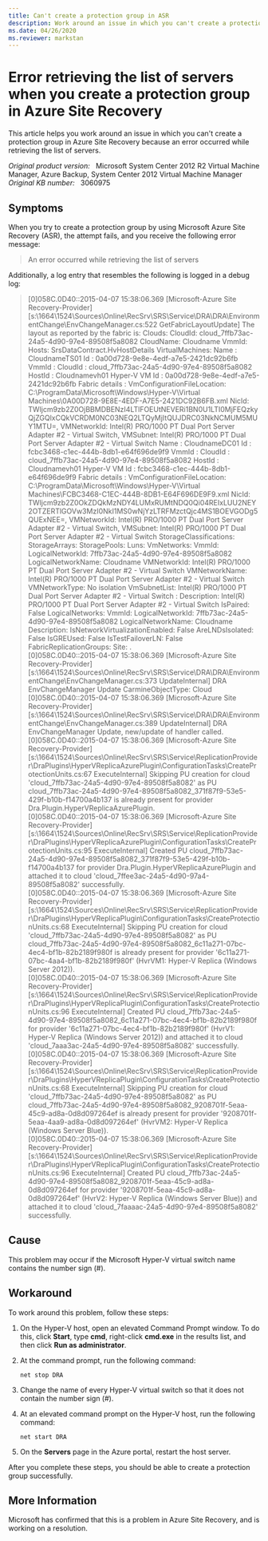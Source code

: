 ```yaml
---
title: Can't create a protection group in ASR
description: Work around an issue in which you can't create a protection group in Azure Site Recovery because an error occurred while retrieving the list of servers.
ms.date: 04/26/2020
ms.reviewer: markstan
---
```

# Error retrieving the list of servers when you create a protection group in Azure Site Recovery

This article helps you work around an issue in which you can't create a protection group in Azure Site Recovery because an error occurred while retrieving the list of servers.

_Original product version:_ &nbsp; Microsoft System Center 2012 R2 Virtual Machine Manager, Azure Backup, System Center 2012 Virtual Machine Manager  
_Original KB number:_ &nbsp; 3060975

## Symptoms

When you try to create a protection group by using Microsoft Azure Site Recovery (ASR), the attempt fails, and you receive the following error message:

> An error occurred while retrieving the list of servers

Additionally, a log entry that resembles the following is logged in a debug log:

> [0]058C.0D40::‎2015‎-‎04‎-‎07 15:38:06.369 [Microsoft-Azure Site Recovery-Provider][s:\1664\1524\Sources\Online\RecSrv\SRS\Service\DRA\DRA\EnvironmentChange\EnvChangeManager.cs:522 GetFabricLayoutUpdate] The layout as reported by the fabric is: Clouds:  CloudId: cloud_7ffb73ac-24a5-4d90-97e4-89508f5a8082  CloudName: Cloudname  VmmId:     Hosts:  SrsDataContract.HvHostDetails  VirtualMachines:  Name             : CloudnameTS01  Id               : 0a00d728-9e8e-4edf-a7e5-2421dc92b6fb  VmmId            :   CloudId          : cloud_7ffb73ac-24a5-4d90-97e4-89508f5a8082  HostId           : Cloudnamevh01  Hyper-V VM Id    : 0a00d728-9e8e-4edf-a7e5-2421dc92b6fb  Fabric details   :   VmConfigurationFileLocation: C:\ProgramData\Microsoft\Windows\Hyper-V\Virtual Machines\0A00D728-9E8E-4EDF-A7E5-2421DC92B6FB.xml   NicId: TWljcm9zb2Z0OjBBMDBENzI4LTlFOEUtNEVERi1BN0U1LTI0MjFEQzkyQjZGQlxCQkVCRDM0NC03NEQ2LTQyMjItQUJDRC03NkNCMUM5MUY1MTU=, VMNetworkId: Intel(R) PRO/1000 PT Dual Port Server Adapter #2 - Virtual Switch, VMSubnet: Intel(R) PRO/1000 PT Dual Port Server Adapter #2 - Virtual Switch    Name             : CloudnameDC01  Id               : fcbc3468-c1ec-444b-8db1-e64f696de9f9  VmmId            :   CloudId          : cloud_7ffb73ac-24a5-4d90-97e4-89508f5a8082  HostId           : Cloudnamevh01  Hyper-V VM Id    : fcbc3468-c1ec-444b-8db1-e64f696de9f9  Fabric details   :   VmConfigurationFileLocation: C:\ProgramData\Microsoft\Windows\Hyper-V\Virtual Machines\FCBC3468-C1EC-444B-8DB1-E64F696DE9F9.xml   NicId: TWljcm9zb2Z0OkZDQkMzNDY4LUMxRUMtNDQ0Qi04REIxLUU2NEY2OTZERTlGOVw3MzI0NkI1MS0wNjYzLTRFMzctQjc4MS1BOEVGODg5QUExNEE=, VMNetworkId: Intel(R) PRO/1000 PT Dual Port Server Adapter #2 - Virtual Switch, VMSubnet: Intel(R) PRO/1000 PT Dual Port Server Adapter #2 - Virtual Switch    StorageClassifications:  StorageArrays:  StoragePools:  Luns:  VmNetworks:  VmmId:   LogicalNetworkId: 7ffb73ac-24a5-4d90-97e4-89508f5a8082  LogicalNetworkName: Cloudname  VMNetworkId: Intel(R) PRO/1000 PT Dual Port Server Adapter #2 - Virtual Switch  VMNetworkName: Intel(R) PRO/1000 PT Dual Port Server Adapter #2 - Virtual Switch  VMNetworkType: No isolation  VmSubnetList:    Intel(R) PRO/1000 PT Dual Port Server Adapter #2 - Virtual Switch :   Description: Intel(R) PRO/1000 PT Dual Port Server Adapter #2 - Virtual Switch  IsPaired: False    LogicalNetworks:  VmmId:   LogicalNetworkId: 7ffb73ac-24a5-4d90-97e4-89508f5a8082  LogicalNetworkName: Cloudname  Description:   IsNetworkVirtualizationEnabled: False  AreLNDsIsolated: False  IsGREUsed: False  IsTestFailoverLN: False    FabricReplicationGroups:  Site:  .  
> [0]058C.0D40::‎2015‎-‎04‎-‎07 15:38:06.369 [Microsoft-Azure Site Recovery-Provider][s:\1664\1524\Sources\Online\RecSrv\SRS\Service\DRA\DRA\EnvironmentChange\EnvChangeManager.cs:373 UpdateInternal] DRA EnvChangeManager Update CarmineObjectType: Cloud  
> [0]058C.0D40::‎2015‎-‎04‎-‎07 15:38:06.369 [Microsoft-Azure Site Recovery-Provider][s:\1664\1524\Sources\Online\RecSrv\SRS\Service\DRA\DRA\EnvironmentChange\EnvChangeManager.cs:389 UpdateInternal] DRA EnvChangeManager Update, new/update of handler called.  
> [0]058C.0D40::‎2015‎-‎04‎-‎07 15:38:06.369 [Microsoft-Azure Site Recovery-Provider][s:\1664\1524\Sources\Online\RecSrv\SRS\Service\ReplicationProvider\DraPlugins\HyperVReplicaAzurePlugin\ConfigurationTasks\CreateProtectionUnits.cs:67 ExecuteInternal] Skipping PU creation for cloud 'cloud_7ffb73ac-24a5-4d90-97e4-89508f5a8082' as PU cloud_7ffb73ac-24a5-4d90-97e4-89508f5a8082_371f87f9-53e5-429f-b10b-f14700a4b137 is already present for provider Dra.Plugin.HyperVReplicaAzurePlugin.  
> [0]058C.0D40::‎2015‎-‎04‎-‎07 15:38:06.369 [Microsoft-Azure Site Recovery-Provider][s:\1664\1524\Sources\Online\RecSrv\SRS\Service\ReplicationProvider\DraPlugins\HyperVReplicaAzurePlugin\ConfigurationTasks\CreateProtectionUnits.cs:95 ExecuteInternal] Created PU cloud_7ffb73ac-24a5-4d90-97e4-89508f5a8082_371f87f9-53e5-429f-b10b-f14700a4b137 for provider Dra.Plugin.HyperVReplicaAzurePlugin and attached it to cloud 'cloud_7ffee3ac-24a5-4d90-97a4-89508f5a8082' successfully.  
> [0]058C.0D40::‎2015‎-‎04‎-‎07 15:38:06.369 [Microsoft-Azure Site Recovery-Provider][s:\1664\1524\Sources\Online\RecSrv\SRS\Service\ReplicationProvider\DraPlugins\HyperVReplicaPlugin\ConfigurationTasks\CreateProtectionUnits.cs:68 ExecuteInternal] Skipping PU creation for cloud 'cloud_7ffb73ac-24a5-4d90-97e4-89508f5a8082' as PU cloud_7ffb73ac-24a5-4d90-97e4-89508f5a8082_6c11a271-07bc-4ec4-bf1b-82b2189f980f is already present for provider '6c11a271-07bc-4aa4-bf1b-82b2189f980f' (HvrVM1: Hyper-V Replica (Windows Server 2012)).  
> [0]058C.0D40::‎2015‎-‎04‎-‎07 15:38:06.369 [Microsoft-Azure Site Recovery-Provider][s:\1664\1524\Sources\Online\RecSrv\SRS\Service\ReplicationProvider\DraPlugins\HyperVReplicaPlugin\ConfigurationTasks\CreateProtectionUnits.cs:96 ExecuteInternal] Created PU cloud_7ffb73ac-24a5-4d90-97e4-89508f5a8082_6c11a271-07bc-4ec4-bf1b-82b2189f980f for provider '6c11a271-07bc-4ec4-bf1b-82b2189f980f' (HvrV1: Hyper-V Replica (Windows Server 2012)) and attached it to cloud 'cloud_7aaa3ac-24a5-4d90-97e4-89508f5a8082' successfully.  
> [0]058C.0D40::‎2015‎-‎04‎-‎07 15:38:06.369 [Microsoft-Azure Site Recovery-Provider][s:\1664\1524\Sources\Online\RecSrv\SRS\Service\ReplicationProvider\DraPlugins\HyperVReplicaPlugin\ConfigurationTasks\CreateProtectionUnits.cs:68 ExecuteInternal] Skipping PU creation for cloud 'cloud_7ffb73ac-24a5-4d90-97e4-89508f5a8082' as PU cloud_7ffb73ac-24a5-4d90-97e4-89508f5a8082_9208701f-5eaa-45c9-ad8a-0d8d097264ef is already present for provider '9208701f-5eaa-4aa9-ad8a-0d8d097264ef' (HvrVM2: Hyper-V Replica (Windows Server Blue)).  
> [0]058C.0D40::‎2015‎-‎04‎-‎07 15:38:06.369 [Microsoft-Azure Site Recovery-Provider][s:\1664\1524\Sources\Online\RecSrv\SRS\Service\ReplicationProvider\DraPlugins\HyperVReplicaPlugin\ConfigurationTasks\CreateProtectionUnits.cs:96 ExecuteInternal] Created PU cloud_7ffb73ac-24a5-4d90-97e4-89508f5a8082_9208701f-5eaa-45c9-ad8a-0d8d097264ef for provider '9208701f-5eaa-45c9-ad8a-0d8d097264ef' (HvrV2: Hyper-V Replica (Windows Server Blue)) and attached it to cloud 'cloud_7faaaac-24a5-4d90-97e4-89508f5a8082' successfully.

## Cause

This problem may occur if the Microsoft Hyper-V virtual switch name contains the number sign (#).

## Workaround

To work around this problem, follow these steps:

1. On the Hyper-V host, open an elevated Command Prompt window. To do this, click **Start**, type **cmd**, right-click **cmd.exe** in the results list, and then click **Run as administrator**.
2. At the command prompt, run the following command:

   ```console
   net stop DRA
   ```  

3. Change the name of every Hyper-V virtual switch so that it does not contain the number sign (#).
4. At an elevated command prompt on the Hyper-V host, run the following command:

   ```console
   net start DRA
   ```  

5. On the **Servers** page in the Azure portal, restart the host server.

After you complete these steps, you should be able to create a protection group successfully.

## More Information

Microsoft has confirmed that this is a problem in Azure Site Recovery, and is working on a resolution.
